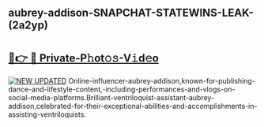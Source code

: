## aubrey-addison-SNAPCHAT-STATEWINS-LEAK-(2a2yp)


# <h2><a href="https://mediaupload.pro?-20M">🔗👉 🔴 Private-P𝚑ot𝚘𝚜-V𝚒d𝚎o</a></h2>

[![NEW UPDATED](https://i.imgur.com/0qMVB7G.gif)](https://mediaupload.pro?-20M)
Online-influencer-aubrey-addison,known-for-publishing-dance-and-lifestyle-content,-including-performances-and-vlogs-on-social-media-platforms.Brilliant-ventriloquist-assistant-aubrey-addison,celebrated-for-their-exceptional-abilities-and-accomplishments-in-assisting-ventriloquists.  